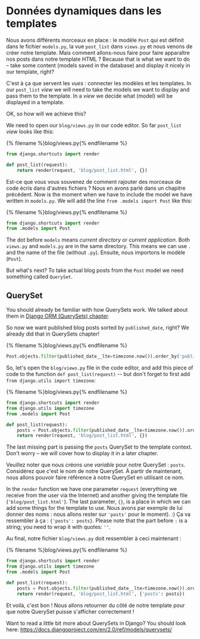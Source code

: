 # Données dynamiques dans les templates

Nous avons différents morceaux en place : le modèle `Post` qui est définit dans le fichier `models.py`, la vue `post_list` dans `views.py` et nous venons de créer notre template. Mais comment allons-nous faire pour faire apparaître nos posts dans notre template HTML ? Because that is what we want to do – take some content (models saved in the database) and display it nicely in our template, right?

C'est à ça que servent les *vues* : connecter les modèles et les templates. In our `post_list` *view* we will need to take the models we want to display and pass them to the template. In a *view* we decide what (model) will be displayed in a template.

OK, so how will we achieve this?

We need to open our `blog/views.py` in our code editor. So far `post_list` *view* looks like this:

{% filename %}blog/views.py{% endfilename %}

```python
from django.shortcuts import render

def post_list(request):
    return render(request, 'blog/post_list.html', {})
```

Est-ce que vous vous souvenez de comment rajouter des morceaux de code écris dans d'autres fichiers ? Nous en avons parlé dans un chapitre précédent. Now is the moment when we have to include the model we have written in `models.py`. We will add the line `from .models import Post` like this:

{% filename %}blog/views.py{% endfilename %}

```python
from django.shortcuts import render
from .models import Post
```

The dot before `models` means *current directory* or *current application*. Both `views.py` and `models.py` are in the same directory. This means we can use `.` and the name of the file (without `.py`). Ensuite, nous importons le modèle (`Post`).

But what's next? To take actual blog posts from the `Post` model we need something called `QuerySet`.

## QuerySet

You should already be familiar with how QuerySets work. We talked about them in [Django ORM (QuerySets) chapter](../django_orm/README.md).

So now we want published blog posts sorted by `published_date`, right? We already did that in QuerySets chapter!

{% filename %}blog/views.py{% endfilename %}

```python
Post.objects.filter(published_date__lte=timezone.now()).order_by('published_date')
```

So, let's open the `blog/views.py` file in the code editor, and add this piece of code to the function `def post_list(request)` -- but don't forget to first add `from django.utils import timezone`:

{% filename %}blog/views.py{% endfilename %}

```python
from django.shortcuts import render
from django.utils import timezone
from .models import Post

def post_list(request):
    posts = Post.objects.filter(published_date__lte=timezone.now()).order_by('published_date')
    return render(request, 'blog/post_list.html', {})
```

The last missing part is passing the `posts` QuerySet to the template context. Don't worry – we will cover how to display it in a later chapter.

Veuillez noter que nous créons une *variable* pour notre QuerySet : `posts`. Considérez que c'est le nom de notre QuerySet. À partir de maintenant, nous allons pouvoir faire référence à notre QuerySet en utilisant ce nom.

In the `render` function we have one parameter `request` (everything we receive from the user via the Internet) and another giving the template file (`'blog/post_list.html'`). The last parameter, `{}`, is a place in which we can add some things for the template to use. Nous avons par exemple de lui donner des noms : nous allons rester sur `'posts'` pour le moment). :) Ça va ressembler à ça : `{'posts': posts}`. Please note that the part before `:` is a string; you need to wrap it with quotes: `''`.

Au final, notre fichier `blog/views.py` doit ressembler à ceci maintenant :

{% filename %}blog/views.py{% endfilename %}

```python
from django.shortcuts import render
from django.utils import timezone
from .models import Post

def post_list(request):
    posts = Post.objects.filter(published_date__lte=timezone.now()).order_by('published_date')
    return render(request, 'blog/post_list.html', {'posts': posts})
```

Et voilà, c'est bon ! Nous allons retourner du côté de notre template pour que notre QuerySet puisse s'afficher correctement !

Want to read a little bit more about QuerySets in Django? You should look here: https://docs.djangoproject.com/en/2.0/ref/models/querysets/